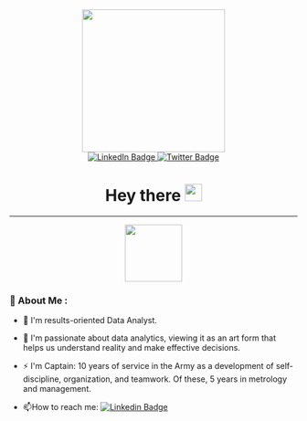 <div id="header" align="center">
  <img src="https://private-user-images.githubusercontent.com/177732934/377482852-ba197152-7104-46de-bbc0-ee118c27dd39.png?jwt=eyJhbGciOiJIUzI1NiIsInR5cCI6IkpXVCJ9.eyJpc3MiOiJnaXRodWIuY29tIiwiYXVkIjoicmF3LmdpdGh1YnVzZXJjb250ZW50LmNvbSIsImtleSI6ImtleTUiLCJleHAiOjE3MjkxNzM3MTgsIm5iZiI6MTcyOTE3MzQxOCwicGF0aCI6Ii8xNzc3MzI5MzQvMzc3NDgyODUyLWJhMTk3MTUyLTcxMDQtNDZkZS1iYmMwLWVlMTE4YzI3ZGQzOS5wbmc_WC1BbXotQWxnb3JpdGhtPUFXUzQtSE1BQy1TSEEyNTYmWC1BbXotQ3JlZGVudGlhbD1BS0lBVkNPRFlMU0E1M1BRSzRaQSUyRjIwMjQxMDE3JTJGdXMtZWFzdC0xJTJGczMlMkZhd3M0X3JlcXVlc3QmWC1BbXotRGF0ZT0yMDI0MTAxN1QxMzU2NThaJlgtQW16LUV4cGlyZXM9MzAwJlgtQW16LVNpZ25hdHVyZT0xODFiOTAyODBmOGNjYTQ1YzE1MGUzMzhkMjdiOTE1YzJiY2YzOWI2ZjRmNDU3OTM4ZTBiNzBkOGYwMWFiZDUwJlgtQW16LVNpZ25lZEhlYWRlcnM9aG9zdCJ9.zcy__fbFTGkSvZq41zoT9tiUXjuRNDbeKvY-qXtd97s" width="250"/>
</div>

<div id="badges" align="center">
  <a href="https://www.linkedin.com/in/mrvozhyk/">
    <img src="https://img.shields.io/badge/LinkedIn-blue?logo=linkedin&logoColor=white&style=for-the-badge" alt="LinkedIn Badge"/>
  </a>
  <a href="https://t.me/mr_Vozhyk">
    <img src="https://img.shields.io/badge/Telegram-blue?logo=telegram&logoColor=white&style=for-the-badge" alt="Twitter Badge"/>
  </a>
</div>
<h1 font-size="10px" align="center">
  Hey there
  <img src="https://media.giphy.com/media/hvRJCLFzcasrR4ia7z/giphy.gif" width="30px">
</h1>

---

<div id="header" align="center">
  <img src="https://private-user-images.githubusercontent.com/177732934/377507699-560b440c-7322-49bb-a629-98979de51621.png?jwt=eyJhbGciOiJIUzI1NiIsInR5cCI6IkpXVCJ9.eyJpc3MiOiJnaXRodWIuY29tIiwiYXVkIjoicmF3LmdpdGh1YnVzZXJjb250ZW50LmNvbSIsImtleSI6ImtleTUiLCJleHAiOjE3MjkxNzUzMTMsIm5iZiI6MTcyOTE3NTAxMywicGF0aCI6Ii8xNzc3MzI5MzQvMzc3NTA3Njk5LTU2MGI0NDBjLTczMjItNDliYi1hNjI5LTk4OTc5ZGU1MTYyMS5wbmc_WC1BbXotQWxnb3JpdGhtPUFXUzQtSE1BQy1TSEEyNTYmWC1BbXotQ3JlZGVudGlhbD1BS0lBVkNPRFlMU0E1M1BRSzRaQSUyRjIwMjQxMDE3JTJGdXMtZWFzdC0xJTJGczMlMkZhd3M0X3JlcXVlc3QmWC1BbXotRGF0ZT0yMDI0MTAxN1QxNDIzMzNaJlgtQW16LUV4cGlyZXM9MzAwJlgtQW16LVNpZ25hdHVyZT01ODc3ZWQwZTM1MTk2ZmZjNGUxOTFmNzNkYTYyZmFjZTAxMDU4NDc3MzE4ZjBmOThmMWI3NGYzMjg0MDJmZWY1JlgtQW16LVNpZ25lZEhlYWRlcnM9aG9zdCJ9.yUe0mjQQEPiKjgTbYQrAkGxiHFlwh-Ow8l3zw5ySERE" width="100"/>
</div>

### :rocket: About Me :

- :telescope: I'm results-oriented Data Analyst.

- :seedling: I'm passionate about data analytics, viewing it as an art form that helps us understand reality and make effective decisions. 

- :zap: I'm Captain: 10 years of service in the Army as a development of self-discipline, organization, and teamwork. Of these, 5 years in metrology and management.

- :mailbox:How to reach me: [![Linkedin Badge](https://img.shields.io/badge/-mr_Vozhyk-blue?style=flat&logo=Linkedin&logoColor=white)](https://t.me/mr_Vozhyk)

